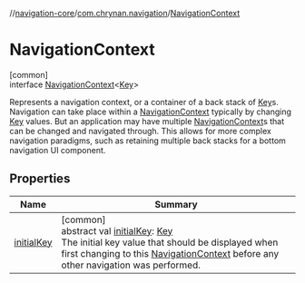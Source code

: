 //[navigation-core](../../../index.md)/[com.chrynan.navigation](../index.md)/[NavigationContext](index.md)

# NavigationContext

[common]\
interface [NavigationContext](index.md)&lt;[Key](index.md)&gt;

Represents a navigation context, or a container of a back stack of [Key](index.md)s. Navigation can take place within a [NavigationContext](index.md) typically by changing [Key](index.md) values. But an application may have multiple [NavigationContext](index.md)s that can be changed and navigated through. This allows for more complex navigation paradigms, such as retaining multiple back stacks for a bottom navigation UI component.

## Properties

| Name | Summary |
|---|---|
| [initialKey](initial-key.md) | [common]<br>abstract val [initialKey](initial-key.md): [Key](index.md)<br>The initial key value that should be displayed when first changing to this [NavigationContext](index.md) before any other navigation was performed. |
